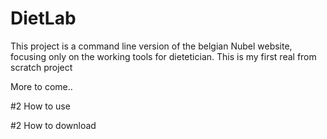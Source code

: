 # DietLab
This project is a command line version of the belgian Nubel website, focusing only on the working tools for dietetician. 
This is my first real from scratch project


More to come.. 

#2 How to use

#2 How to download
